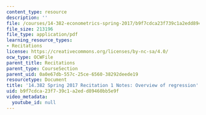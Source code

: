 ```yaml
---
content_type: resource
description: ''
file: /courses/14-382-econometrics-spring-2017/b9f7cdca23f739c1a2edd89460bb5e9f_MIT_14_382S17_rec1.pdf
file_size: 213196
file_type: application/pdf
learning_resource_types:
- Recitations
license: https://creativecommons.org/licenses/by-nc-sa/4.0/
ocw_type: OCWFile
parent_title: Recitations
parent_type: CourseSection
parent_uid: 0a0e67db-557c-25ce-6560-38292deede19
resourcetype: Document
title: '14.382 Spring 2017 Recitation 1 Notes: Overview of regression'
uid: b9f7cdca-23f7-39c1-a2ed-d89460bb5e9f
video_metadata:
  youtube_id: null
---
```


